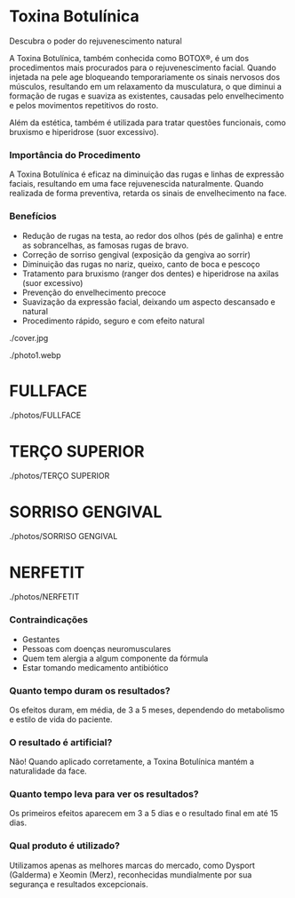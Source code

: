 <!-- order:10 -->

<!-- title:start -->
# Toxina Botulínica
<!-- title:end -->
<!-- subtitle:start -->
Descubra o poder do rejuvenescimento natural
<!-- subtitle:end -->
<!-- description:start -->
A Toxina Botulínica, também conhecida como BOTOX®, é um dos procedimentos mais procurados para o rejuvenescimento facial. Quando injetada na pele age bloqueando temporariamente os sinais nervosos dos músculos, resultando em um relaxamento da musculatura, o que diminui a formação de rugas e suaviza as existentes, causadas pelo envelhecimento e pelos movimentos repetitivos do rosto.

Além da estética, também é utilizada para tratar questões funcionais, como bruxismo e hiperidrose (suor excessivo).

### Importância do Procedimento  
A Toxina Botulínica é eficaz na diminuição das rugas e linhas de expressão faciais, resultando em uma face rejuvenescida naturalmente. Quando realizada de forma preventiva, retarda os sinais de envelhecimento na face.

### Benefícios  
- Redução de rugas na testa, ao redor dos olhos (pés de galinha) e entre as sobrancelhas, as famosas rugas de bravo.  
- Correção de sorriso gengival (exposição da gengiva ao sorrir)  
- Diminuição das rugas no nariz, queixo, canto de boca e pescoço  
- Tratamento para bruxismo (ranger dos dentes) e hiperidrose na axilas (suor excessivo)  
- Prevenção do envelhecimento precoce  
- Suavização da expressão facial, deixando um aspecto descansado e natural  
- Procedimento rápido, seguro e com efeito natural  
<!-- description:end -->
<!-- cover:start -->
./cover.jpg
<!-- cover:end -->

<!-- photo1:start -->
./photo1.webp
<!-- photo1:end -->
<!-- photo1:style={"maxWidth": "600px"} -->

<!-- carousel:start -->
# FULLFACE
./photos/FULLFACE
<!-- carousel:end -->

<!-- carousel:start -->
# TERÇO SUPERIOR
./photos/TERÇO SUPERIOR
<!-- carousel:end -->

<!-- carousel:start -->
# SORRISO GENGIVAL
./photos/SORRISO GENGIVAL
<!-- carousel:end -->

<!-- carousel:start -->
# NERFETIT
./photos/NERFETIT
<!-- carousel:end -->

<!-- faq:start -->
### Contraindicações  
- Gestantes  
- Pessoas com doenças neuromusculares  
- Quem tem alergia a algum componente da fórmula  
- Estar tomando medicamento antibiótico  
<!-- faq:end -->
<!-- faq:start -->
### Quanto tempo duram os resultados?  
Os efeitos duram, em média, de 3 a 5 meses, dependendo do metabolismo e estilo de vida do paciente.
<!-- faq:end -->
<!-- faq:start -->
### O resultado é artificial?  
Não! Quando aplicado corretamente, a Toxina Botulínica mantém a naturalidade da face.
<!-- faq:end -->
<!-- faq:start -->
### Quanto tempo leva para ver os resultados?  
Os primeiros efeitos aparecem em 3 a 5 dias e o resultado final em até 15 dias.
<!-- faq:end -->
<!-- faq:start -->
### Qual produto é utilizado?  
Utilizamos apenas as melhores marcas do mercado, como Dysport (Galderma) e Xeomin (Merz), reconhecidas mundialmente por sua segurança e resultados excepcionais.
<!-- faq:end -->
